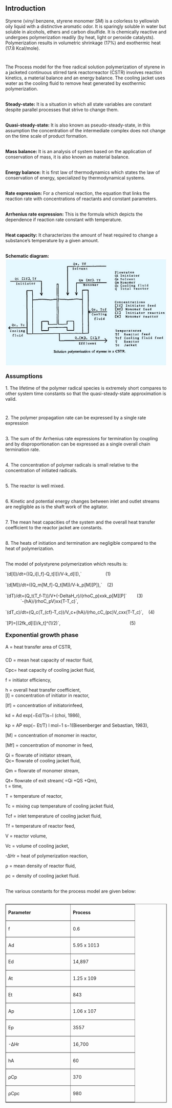 ## Introduction
<p style="padding-bottom: 10px;">Styrene (vinyl benzene, styrene monomer SM) is a colorless to yellowish oily liquid with a distinctive aromatic odor. It is sparingly soluble in water but soluble in alcohols, ethers and carbon disulfide. It is chemically reactive and undergoes polymerization readily (by heat, light or peroxide catalysts). Polymerization results in volumetric shrinkage (17%) and exothermic heat (17.8 Kcal/mole).

<br>The Process model for the free radical solution polymerization of styrene in a jacketed continuous stirred tank reactorreactor (CSTR) involves reaction kinetics, a material balance and an energy balance. The cooling jacket uses water as the cooling fluid to remove heat generated by exothermic polymerization.

<br><b>Steady-state:</b> It is a situation in which all state variables are constant despite parallel processes that strive to change them.

<br><b>Quasi-steady-state:</b> It is also known as pseudo-steady-state, in this assumption the concentration of the intermediate complex does not change on the time scale of product formation.

<br><b>Mass balance:</b> It is an analysis of system based on the application of conservation of mass, it is also known as material balance.

<br><b>Energy balance:</b> It is first law of thermodynamics which states the law of conservation of energy, specialized by thermodynamical systems.

<br><b>Rate expression:</b> For a chemical reaction, the equation that links the reaction rate with concentrations of reactants and constant parameters.

<br><b>Arrhenius rate expression:</b> This is the formula which depicts the dependence if reaction rate constant with temperature.

<br><b>Heat capacity:</b> It characterizes the amount of heat required to change a substance’s temperature by a given amount.

<br><b>Schematic diagram:</b><br><img src="images/11.jpg" alt="" width="624" height="334"></p>
<p style="text-align:left; font-size:18px; font-weight:bold;">Assumptions</p>
<p style="padding-bottom: 10px;">1. The lifetime of the polymer radical species is extremely short compares to other system time constants so that the quasi-steady-state approximation is valid.

<br>2. The polymer propagation rate can be expressed by a single rate expression

<br>3. The sum of thr Arrhenius rate expressions for termination by coupling and by disproportionation can be expressed as a single overall chain termination rate.

<br>4. The concentration of polymer radicals is small relative to the concentration of initiated radicals.

<br>5. The reactor is well mixed.

<br>6. Kinetic and potential energy changes between inlet and outlet streams are negligible as is the shaft work of the agitator.

<br>7. The mean heat capacities of the system and the overall heat transfer coefficient to the reactor jacket are constants.

<br>8. The heats of initiation and termination are negligible compared to the heat of polymerization.

<br>The model of polystyrene polymerization which results is:</p>

<p style="text-align:left; font-size:14px;">`(d[I])/dt=((Q_i[I_f]-Q_t[I])/V-k_d[I]),`&nbsp&nbsp&nbsp&nbsp&nbsp&nbsp&nbsp&nbsp&nbsp&nbsp&nbsp&nbsp&nbsp&nbsp&nbsp&nbsp&nbsp&nbsp&nbsp(1)<br><br>`(d[M])/dt=((Q_m[M_f]-Q_t[M])/V-k_p[M][P]),`&nbsp&nbsp&nbsp&nbsp(2)<br><br>`(dT)/dt=(Q_t(T_f-T))/V+(-DeltaH_r)/(rhoC_p)xxk_p[M][P]` &nbsp&nbsp&nbsp&nbsp&nbsp&nbsp&nbsp(3)<br>&nbsp&nbsp&nbsp&nbsp&nbsp&nbsp&nbsp&nbsp&nbsp&nbsp&nbsp&nbsp`-(hA)/(rhoC_pV)xx(T-T_c)`,<br><br>`(dT_c)/dt=(Q_c(T_(cf)-T_c))/V_c+(hA)/(rho_cC_(pc)V_cxx(T-T_c)`,&nbsp&nbsp&nbsp&nbsp(4)<br><br>`[P]=[(2fk_d[I])/k_t]^(1/2)`,&nbsp&nbsp&nbsp&nbsp&nbsp&nbsp&nbsp&nbsp&nbsp&nbsp&nbsp&nbsp&nbsp&nbsp&nbsp&nbsp&nbsp&nbsp&nbsp&nbsp&nbsp&nbsp&nbsp&nbsp&nbsp&nbsp&nbsp&nbsp&nbsp&nbsp&nbsp&nbsp&nbsp&nbsp&nbsp&nbsp&nbsp&nbsp&nbsp&nbsp&nbsp&nbsp&nbsp&nbsp&nbsp&nbsp&nbsp&nbsp&nbsp&nbsp&nbsp&nbsp&nbsp&nbsp&nbsp(5)</p>
<p style="text-align:left; font-size:18px; font-weight:bold;">Exponential growth phase</p>
<p style="padding-bottom: 10px;">A = heat transfer area of CSTR,<br>

CD = mean heat capacity of reactor fluid,<br>

Cpc= heat capacity of cooling jacket fluid,<br>

f = initiator efficiency,<br>

h = overall heat transfer coefficient,
<br>
[l] = concentration of initiator in reactor,<br>

[If] = concentration of initiatorinfeed,<br>

kd = Ad exp(−Ed/T)s−I (choi, 1986),<br>

kp = AP exp(− Et/T) l mol−1 s−1(Biesenberger and Sebastian, 1983),<br>

[M] = concentration of monomer in reactor,<br>

[Mf] = concentration of monomer in feed,<br>

Qi = flowrate of initiator stream,
<br>
Qc= flowrate of cooling jacket fluid,<br>

Qm = flowrate of monomer stream,<br>

Qt= flowrate of exit stream( =Qi +QS +Qm),<br>t = time,

T = temperature of reactor,<br>

Tc = mixing cup temperature of cooling jacket fluid,<br>

Tcf = inlet temperature of cooling jacket fluid,<br>

Tf = temperature of reactor feed,<br>

V = reactor volume,<br>

Vc = volume of cooling jacket,<br>

-ΔHr = heat of polymerization reaction,<br>

ρ = mean density of reactor fluid,<br>

ρc = density of cooling jacket fluid.
<br><br>

The various constants for the process model are given below:<br><br>

<table border="1" cellspacing="0" cellpadding="0">
 <tbody><tr>
<td width="187" valign="top"><p><strong>Parameter</strong></p></td>
<td width="186" valign="top"><p><strong>Process</strong></p></td>
</tr>
 <tr>
 <td width="187" valign="top"><p>f</p></td>
<td width="186" valign="top"><p>0.6</p></td>
 </tr>
  <tr>
  <td width="187" valign="top"><p>Ad</p></td>
  <td width="186" valign="top"><p>5.95 x 1013</p></td>
 </tr>
 <tr>
 <td width="187" valign="top"><p>Ed</p></td>
 <td width="186" valign="top"><p>14,897</p></td>
 </tr>
<tr>
<td width="187" valign="top"><p>At</p></td>
 <td width="186" valign="top"><p>1.25 x 109</p></td>
 </tr>
 <tr>
<td width="187" valign="top"><p>Et</p></td>
<td width="186" valign="top"><p>843</p></td>
 </tr>
 <tr>
 <td width="187" valign="top"><p>Ap</p></td>
<td width="186" valign="top"><p>1.06 x 107</p></td>
 </tr>
 <tr>
 <td width="187" valign="top"><p>Ep</p></td>
 <td width="186" valign="top"><p>3557</p></td>
 </tr>
 <tr>
<td width="187" valign="top"><p>-∆Hr</p></td>
<td width="186" valign="top"><p>16,700</p></td>
</tr>
<tr>
<td width="187" valign="top"><p>hA</p></td>
<td width="186" valign="top"><p>60</p></td>
</tr>
 <tr>
 <td width="187" valign="top"><p>ρCp</p></td>
<td width="186" valign="top"><p>370</p></td>
</tr>
<tr>
<td width="187" valign="top"><p>ρCpc</p></td>
<td width="186" valign="top"><p>980</p></td>
</tr>
</tbody></table>
</p>


 <script id="MathJax-script" async src="https://cdn.jsdelivr.net/npm/mathjax@3.2.2/es5/tex-mml-chtml.js"></script>    
 
